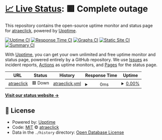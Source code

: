 # [📈 Live Status](https://atraeclick.github.io/status): <!--live status--> **🟥 Complete outage**

This repository contains the open-source uptime monitor and status page for [atraeclick](https://atraeclick.github.io/status), powered by [Upptime](https://github.com/upptime/upptime).

[![Uptime CI](https://github.com/atraeclick/status/workflows/Uptime%20CI/badge.svg)](https://github.com/atraeclick/status/actions?query=workflow%3A%22Uptime+CI%22)
[![Response Time CI](https://github.com/atraeclick/status/workflows/Response%20Time%20CI/badge.svg)](https://github.com/atraeclick/status/actions?query=workflow%3A%22Response+Time+CI%22)
[![Graphs CI](https://github.com/atraeclick/status/workflows/Graphs%20CI/badge.svg)](https://github.com/atraeclick/status/actions?query=workflow%3A%22Graphs+CI%22)
[![Static Site CI](https://github.com/atraeclick/status/workflows/Static%20Site%20CI/badge.svg)](https://github.com/atraeclick/status/actions?query=workflow%3A%22Static+Site+CI%22)
[![Summary CI](https://github.com/atraeclick/status/workflows/Summary%20CI/badge.svg)](https://github.com/atraeclick/status/actions?query=workflow%3A%22Summary+CI%22)

With [Upptime](https://upptime.js.org), you can get your own unlimited and free uptime monitor and status page, powered entirely by a GitHub repository. We use [Issues](https://github.com/atraeclick/status/issues) as incident reports, [Actions](https://github.com/atraeclick/status/actions) as uptime monitors, and [Pages](https://atraeclick.github.io/status) for the status page.

<!--start: status pages-->
<!-- This summary is generated by Upptime (https://github.com/upptime/upptime) -->
<!-- Do not edit this manually, your changes will be overwritten -->
<!-- prettier-ignore -->
| URL | Status | History | Response Time | Uptime |
| --- | ------ | ------- | ------------- | ------ |
| <img alt="" src="https://icons.duckduckgo.com/ip3/atraeclick.com.ico" height="13"> [atraeclick](https://atraeclick.com) | 🟥 Down | [atraeclick.yml](https://github.com/atraeclick/status/commits/HEAD/history/atraeclick.yml) | <details><summary><img alt="Response time graph" src="./graphs/atraeclick/response-time-week.png" height="20"> 0ms</summary><br><a href="https://atraeclick.github.io/status/history/atraeclick"><img alt="Response time 1603" src="https://img.shields.io/endpoint?url=https%3A%2F%2Fraw.githubusercontent.com%2Fatraeclick%2Fstatus%2FHEAD%2Fapi%2Fatraeclick%2Fresponse-time.json"></a><br><a href="https://atraeclick.github.io/status/history/atraeclick"><img alt="24-hour response time 0" src="https://img.shields.io/endpoint?url=https%3A%2F%2Fraw.githubusercontent.com%2Fatraeclick%2Fstatus%2FHEAD%2Fapi%2Fatraeclick%2Fresponse-time-day.json"></a><br><a href="https://atraeclick.github.io/status/history/atraeclick"><img alt="7-day response time 0" src="https://img.shields.io/endpoint?url=https%3A%2F%2Fraw.githubusercontent.com%2Fatraeclick%2Fstatus%2FHEAD%2Fapi%2Fatraeclick%2Fresponse-time-week.json"></a><br><a href="https://atraeclick.github.io/status/history/atraeclick"><img alt="30-day response time 0" src="https://img.shields.io/endpoint?url=https%3A%2F%2Fraw.githubusercontent.com%2Fatraeclick%2Fstatus%2FHEAD%2Fapi%2Fatraeclick%2Fresponse-time-month.json"></a><br><a href="https://atraeclick.github.io/status/history/atraeclick"><img alt="1-year response time 1507" src="https://img.shields.io/endpoint?url=https%3A%2F%2Fraw.githubusercontent.com%2Fatraeclick%2Fstatus%2FHEAD%2Fapi%2Fatraeclick%2Fresponse-time-year.json"></a></details> | <details><summary><a href="https://atraeclick.github.io/status/history/atraeclick">0.00%</a></summary><a href="https://atraeclick.github.io/status/history/atraeclick"><img alt="All-time uptime 69.85%" src="https://img.shields.io/endpoint?url=https%3A%2F%2Fraw.githubusercontent.com%2Fatraeclick%2Fstatus%2FHEAD%2Fapi%2Fatraeclick%2Fuptime.json"></a><br><a href="https://atraeclick.github.io/status/history/atraeclick"><img alt="24-hour uptime 0.00%" src="https://img.shields.io/endpoint?url=https%3A%2F%2Fraw.githubusercontent.com%2Fatraeclick%2Fstatus%2FHEAD%2Fapi%2Fatraeclick%2Fuptime-day.json"></a><br><a href="https://atraeclick.github.io/status/history/atraeclick"><img alt="7-day uptime 0.00%" src="https://img.shields.io/endpoint?url=https%3A%2F%2Fraw.githubusercontent.com%2Fatraeclick%2Fstatus%2FHEAD%2Fapi%2Fatraeclick%2Fuptime-week.json"></a><br><a href="https://atraeclick.github.io/status/history/atraeclick"><img alt="30-day uptime 0.00%" src="https://img.shields.io/endpoint?url=https%3A%2F%2Fraw.githubusercontent.com%2Fatraeclick%2Fstatus%2FHEAD%2Fapi%2Fatraeclick%2Fuptime-month.json"></a><br><a href="https://atraeclick.github.io/status/history/atraeclick"><img alt="1-year uptime 15.26%" src="https://img.shields.io/endpoint?url=https%3A%2F%2Fraw.githubusercontent.com%2Fatraeclick%2Fstatus%2FHEAD%2Fapi%2Fatraeclick%2Fuptime-year.json"></a></details>

<!--end: status pages-->

[**Visit our status website →**](https://atraeclick.github.io/status)

## 📄 License

- Powered by: [Upptime](https://github.com/upptime/upptime)
- Code: [MIT](./LICENSE) © [atraeclick](https://atraeclick.github.io/status)
- Data in the `./history` directory: [Open Database License](https://opendatacommons.org/licenses/odbl/1-0/)
